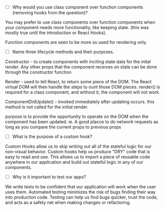 - [ ] Why would you use class component over function components (removing hooks from the question)?

You may prefer to use class components over function components when your component needs more functionality, like keeping state. (this was mostly true until the introduction or React Hooks).

Function components are seen to be more so used for rendering only.

- [ ] Name three lifecycle methods and their purposes.

Constructor - to create components with inciting state data for the inital render. Any other props that the component receives on state can be done through the constructor function

Render - used to tell React, to return some piece of the DOM. The React virtual DOM will then handle the steps to ount those DOM pieces. render() is required for a class component, and without it, the component will not work.

ComponentDidUpdate() - invoked immediately after updating occurs. this method is not called for the initial render.

purpose is to provide the opportunity to operate on the DOM when the component has been updated. ie. A good placce to do network requests as long as you compare the current props to previous props

- [ ] What is the purpose of a custom hook?

Custom Hooks allow us to skip writing out all of the stateful logic for our non-visual behavior. Custom hooks help us produce "DRY" code that is easy to read and use. This allows us to import a piece of reusable code anywhere in our application and build out stateful logic in any of our components.

- [ ] Why is it important to test our apps?

We write tests to be confident that our application will work when the user uses them.
Automated testing minimizes the risk of bugs finding their way into production code. Testing can help us find bugs quicker, trust the code, and acts as a safety net when making changes or refactoring.
